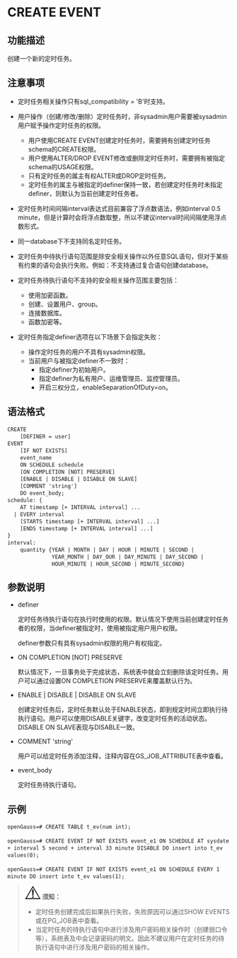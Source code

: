# CREATE EVENT

## 功能描述<a name="section189661819135511"></a>

创建一个新的定时任务。

## 注意事项<a name="section7961133411551"></a>

-   定时任务相关操作只有sql\_compatibility = 'B'时支持。
-   用户操作（创建/修改/删除）定时任务时，非sysadmin用户需要被sysadmin用户赋予操作定时任务的权限。
    -   用户使用CREATE EVENT创建定时任务时，需要拥有创建定时任务schema的CREATE权限。
    -   用户使用ALTER/DROP EVENT修改或删除定时任务时，需要拥有被指定schema的USAGE权限。
    -   只有定时任务的属主有权ALTER或DROP定时任务。
    -   定时任务的属主与被指定的definer保持一致，若创建定时任务时未指定definer，则默认为当前创建定时任务者。
-   定时任务时间间隔interval表达式目前兼容了浮点数语法，例如interval 0.5 minute，但是计算时会将浮点数取整，所以不建议interval时间间隔使用浮点数形式。
-   同一database下不支持同名定时任务。
-   定时任务中待执行语句范围是除安全相关操作以外任意SQL语句，但对于某些有约束的语句会执行失败。例如：不支持通过复合语句创建database。
-   定时任务待执行语句不支持的安全相关操作范围主要包括：
    -   使用加密函数。
    -   创建、设置用户、group。
    -   连接数据库。
    -   函数加密等。

-   定时任务指定definer选项在以下场景下会指定失败：
    -   操作定时任务的用户不具有sysadmin权限。
    -   当前用户与被指定definer不一致时：
        -   指定definer为初始用户。
        -   指定definer为私有用户、运维管理员、监控管理员。
        -   开启三权分立，enableSeparationOfDuty=on。



## 语法格式<a name="section139076585551"></a>

```
CREATE
    [DEFINER = user]
EVENT
    [IF NOT EXISTS]
    event_name
    ON SCHEDULE schedule
    [ON COMPLETION [NOT] PRESERVE]
    [ENABLE | DISABLE | DISABLE ON SLAVE]
    [COMMENT 'string']
    DO event_body;
schedule: {
    AT timestamp [+ INTERVAL interval] ...
  | EVERY interval
    [STARTS timestamp [+ INTERVAL interval] ...]
    [ENDS timestamp [+ INTERVAL interval] ...]
}
interval:
    quantity {YEAR | MONTH | DAY | HOUR | MINUTE | SECOND |
              YEAR_MONTH | DAY_OUR | DAY_MINUTE | DAY_SECOND |
              HOUR_MINUTE | HOUR_SECOND | MINUTE_SECOND}
```

## 参数说明<a name="section169527814566"></a>

-   definer

    定时任务待执行语句在执行时使用的权限。默认情况下使用当前创建定时任务者的权限，当definer被指定时，使用被指定用户用户权限。
    
    definer参数只有具有sysadmin权限的用户有权指定。

-   ON COMPLETION \[NOT\] PRESERVE

    默认情况下，一旦事务处于完成状态，系统表中就会立刻删除该定时任务。用户可以通过设置ON COMPLETION PRESERVE来覆盖默认行为。

-   ENABLE | DISABLE | DISABLE ON SLAVE

    创建定时任务后，定时任务默认处于ENABLE状态，即到规定时间立即执行待执行语句。用户可以使用DISABLE关键字，改变定时任务的活动状态。DISABLE ON SLAVE表现与DISABLE一致。

-   COMMENT 'string'

    用户可以给定时任务添加注释，注释内容在GS\_JOB\_ATTRIBUTE表中查看。

-   event\_body

    定时任务待执行语句。


## 示例<a name="section8357162720577"></a>

```
openGauss=# CREATE TABLE t_ev(num int);

openGauss=# CREATE EVENT IF NOT EXISTS event_e1 ON SCHEDULE AT sysdate + interval 5 second + interval 33 minute DISABLE DO insert into t_ev values(0);

openGauss=# CREATE EVENT IF NOT EXISTS event_e1 ON SCHEDULE EVERY 1 minute DO insert into t_ev values(1);

```

>![](public_sys-resources/icon-notice.png) **须知：** 
>-   定时任务创建完成后如果执行失败，失败原因可以通过SHOW EVENTS或在PG\_JOB表中查看。
>-   当定时任务的待执行语句中进行涉及用户密码相关操作时（创建弱口令等），系统表及中会记录密码的明文。因此不建议用户在定时任务的待执行语句中进行涉及用户密码的相关操作。

